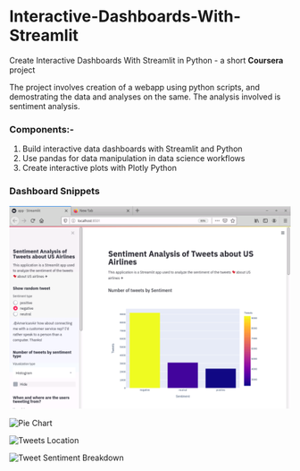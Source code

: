# Interactive-Dashboards-With-Streamlit
Create Interactive Dashboards With Streamlit in Python - a short **Coursera** project

The project involves creation of a webapp using python scripts, and demostrating the data and analyses on the same. The analysis involved is sentiment analysis.

### Components:-
1. Build interactive data dashboards with Streamlit and Python
2. Use pandas for data manipulation in data science workflows
3. Create interactive plots with Plotly Python

### Dashboard Snippets

![Histogram](https://github.com/abhinavbammidi1401/SentimentFlightDeck/blob/main/histogram.png)

![Pie Chart](https://github.com/singhishita/Interactive-Dashboards-With-Streamlit/blob/master/piechart.png)

![Tweets Location](https://github.com/singhishita/Interactive-Dashboards-With-Streamlit/blob/master/maptweets.png)

![Tweet Sentiment Breakdown](https://github.com/singhishita/Interactive-Dashboards-With-Streamlit/blob/master/tweetbreakdown.png)
